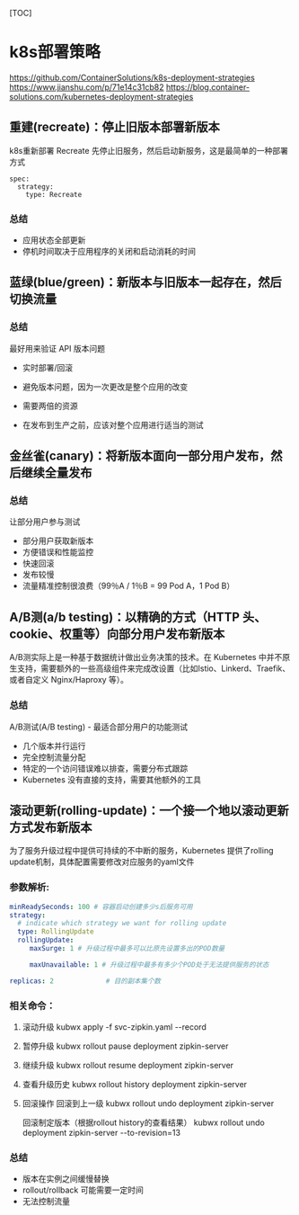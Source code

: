 <!-- toc -->
[TOC]
# k8s部署策略
https://github.com/ContainerSolutions/k8s-deployment-strategies
https://www.jianshu.com/p/71e14c31cb82
https://blog.container-solutions.com/kubernetes-deployment-strategies
## 重建(recreate)：停止旧版本部署新版本
k8s重新部署 Recreate
先停止旧服务，然后启动新服务，这是最简单的一种部署方式
```
spec:
  strategy:
    type: Recreate
```
### 总结
- 应用状态全部更新
- 停机时间取决于应用程序的关闭和启动消耗的时间

## 蓝绿(blue/green)：新版本与旧版本一起存在，然后切换流量

### 总结
最好用来验证 API 版本问题
- 实时部署/回滚

- 避免版本问题，因为一次更改是整个应用的改变

- 需要两倍的资源

- 在发布到生产之前，应该对整个应用进行适当的测试

## 金丝雀(canary)：将新版本面向一部分用户发布，然后继续全量发布
### 总结
让部分用户参与测试
- 部分用户获取新版本
- 方便错误和性能监控
- 快速回滚
- 发布较慢
- 流量精准控制很浪费（99％A / 1％B = 99 Pod A，1 Pod B）


## A/B测(a/b testing)：以精确的方式（HTTP 头、cookie、权重等）向部分用户发布新版本
A/B测实际上是一种基于数据统计做出业务决策的技术。在 Kubernetes 中并不原生支持，需要额外的一些高级组件来完成改设置（比如Istio、Linkerd、Traefik、或者自定义 Nginx/Haproxy 等）。
### 总结
A/B测试(A/B testing) - 最适合部分用户的功能测试
- 几个版本并行运行
- 完全控制流量分配
- 特定的一个访问错误难以排查，需要分布式跟踪
- Kubernetes 没有直接的支持，需要其他额外的工具

## 滚动更新(rolling-update)：一个接一个地以滚动更新方式发布新版本


为了服务升级过程中提供可持续的不中断的服务，Kubernetes 提供了rolling update机制，具体配置需要修改对应服务的yaml文件

### 参数解析:
```yaml
minReadySeconds: 100 # 容器启动创建多少s后服务可用
strategy:
  # indicate which strategy we want for rolling update
  type: RollingUpdate
  rollingUpdate:
     maxSurge: 1 # 升级过程中最多可以比原先设置多出的POD数量

     maxUnavailable: 1 # 升级过程中最多有多少个POD处于无法提供服务的状态

replicas: 2             # 目的副本集个数
```

### 相关命令：
1. 滚动升级
       kubwx apply -f svc-zipkin.yaml --record

2. 暂停升级
      kubwx rollout pause deployment zipkin-server

3. 继续升级
      kubwx rollout resume deployment zipkin-server

4. 查看升级历史
      kubwx rollout history deployment zipkin-server

5. 回滚操作
     回滚到上一级
       kubwx rollout undo deployment zipkin-server

     回滚制定版本（根据rollout history的查看结果）
       kubwx rollout undo deployment zipkin-server --to-revision=13

### 总结
- 版本在实例之间缓慢替换
- rollout/rollback 可能需要一定时间
- 无法控制流量
